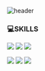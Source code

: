 <!-- ### Hi there 👋 -->

![header](https://capsule-render.vercel.app/api?type=wave&color=auto&height=400&section=header&text=CXXERRY%20&fontSize=80)

### 💻SKILLS
<img src="https://img.shields.io/badge/JavaScript-F7DF1E?style=flat-square&logo=JavaScript&logoColor=white"/>     <img src="https://img.shields.io/badge/CSS3-1572B6?style=flat-square&logo=CSS3&logoColor=white"/>    <img src="https://img.shields.io/badge/HTML5-E34F26?style=flat-square&logo=HTML5&logoColor=white"/> 

 <img src="https://img.shields.io/badge/JAVA-FF7800?style=flat-square&logo=JAVA&logoColor=white"/>     <img src="https://img.shields.io/badge/Kotlin-7F52FF?style=flat-square&logo=Kotlin&logoColor=white"/>     <img src="https://img.shields.io/badge/Spring Boot-6DB33F?style=flat-square&logo=Spring Boot&logoColor=white"/>

<!-- ### 🍒 CONTACT ME --> 

<!-- 
instagram     GMAIL 
 --> 
 
<!--
**cxxerry/cxxerry** is a ✨ _special_ ✨ repository because its `README.md` (this file) appears on your GitHub profile.

Here are some ideas to get you started:

- 🔭 I’m currently working on ...
- 🌱 I’m currently learning ...
- 👯 I’m looking to collaborate on ...
- 🤔 I’m looking for help with ...
- 💬 Ask me about ...
- 📫 How to reach me: ...
- 😄 Pronouns: ...
- ⚡ Fun fact: ...
-->
